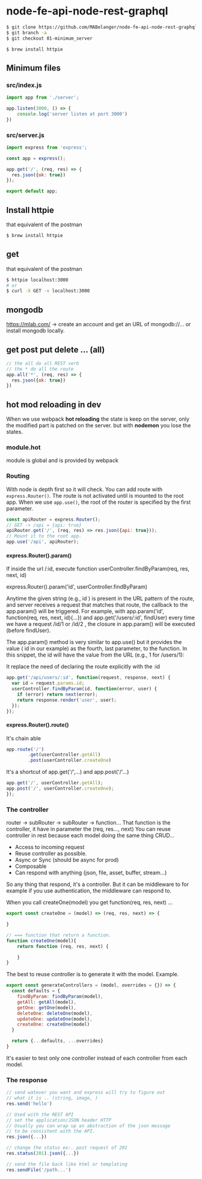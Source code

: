 # node-fe-api-node-rest-graphql

```bash
$ git clone https://github.com/MABelanger/node-fe-api-node-rest-graphql
$ git branch -a
$ git checkout 01-minimum_server
```

```bash
$ brew install httpie
```

## Minimum files

### src/index.js
```js
import app from './server';

app.listen(3000, () => {
	console.log('server listen at port 3000')
})
```

### src/server.js
```js
import express from 'express';

const app = express();

app.get('/', (req, res) => {
  res.json({ok: true})
});

export default app;
```

## Install httpie
that equivalent of the postman
```bash
$ brew install httpie
```

## get
that equivalent of the postman
```bash
$ httpie localhost:3000
# or
$ curl -X GET -v localhost:3000
```

## mongodb
https://mlab.com/ -> create an account and get an URL of mongodb://...
or install mongodb locally.

## get post put delete ... (all)
```js
// the all do all REST verb
// the * do all the route
app.all('*', (req, res) => {
  res.json({ok: true})
})
```

## hot mod reloading in dev
When we use webpack **hot reloading** the state is keep on the server, only the modified part is patched on the server. but with **nodemon** you lose the states.


### module.hot
module is global and is provided by webpack

### Routing
With node is depth first so it will check. You can add route with `express.Router()`. The route is not activated until is mounted to the root app. When we use `app.use()`, the root of the router is specified by the first parameter.

```js
const apiRouter = express.Router();
// GET -> /api = {api: true}
apiRouter.get('/', (req, res) => res.json({api: true}));
// Mount it to the root app.
app.use('/api', apiRouter);
```

#### express.Router().param()
If inside the url /:id, execute function userController.findByParam(req, res, next, id)

express.Router().param('id', userController.findByParam)

Anytime the given string (e.g., id ) is present in the URL pattern of the route, and server receives a request that matches that route, the callback to the app.param() will be triggered. For example, with app.param('id', function(req, res, next, id){...}) and app.get('/users/:id', findUser) every time we have a request /id/1 or /id/2 , the closure in app.param() will be executed (before findUser).

The app.param() method is very similar to app.use() but it provides the value ( id in our example) as the fourth, last parameter, to the function. In this snippet, the id will have the value from the URL (e.g., 1 for /users/1):

It replace the need of declaring the route explicitly with the :id
```js
app.get('/api/users/:id', function(request, response, next) {
  var id = request.params.id;
  userController.findByParam(id, function(error, user) {
    if (error) return next(error);
    return response.render('user', user);
  });
});
```

#### express.Router().route()
It's chain able
```js
app.route('/')
		.get(userController.getAll)
		.post(userController.createOne)
```
It's a shortcut of app.get('/',...) and app.post('/'...)

```js
app.get('/', userController.getAll);
app.post('/', userController.createOne);
});
```

### The controller
router -> subRouter -> subRouter -> function... That function is the controller, it have in parameter the (req, res..., next) You can reuse controller in rest because each model doing the same thing CRUD...

* Access to incoming request
* Reuse controller as possible.
* Async or Sync (should be async for prod)
* Composable
* Can respond with anything (json, file, asset, buffer, stream...)

So any thing that respond, it's a controller. But it can be middleware to for example if you use authentication, the middleware can respond to.


When you call createOne(model) you get function(req, res, next) ...
```js
export const createOne = (model) => (req, res, next) => {

}

// === function that return a function.
function createOne(model){
	return function (req, res, next) {

	}
}
```

The best to reuse controller is to generate it with the model. Example.

```js
export const generateControllers = (model, overrides = {}) => {
  const defaults = {
    findByParam: findByParam(model),
    getAll: getAll(model),
    getOne: getOne(model),
    deleteOne: deleteOne(model),
    updateOne: updateOne(model),
    createOne: createOne(model)
  }

  return {...defaults, ...overrides}
}
```

It's easier to test only one controller instead of each controller from each model.

### The response
```js
// send watever you want and express will try to figure out
// what it is .. (string, image, )
res.send('hello')

// Used with the REST API
// set the application/JSON header HTTP
// Usually you can wrap up an abstraction of the json message
// to be consistent with the API.
res.json({...})

// change the status ex:. post request of 201
res.status(201).json({...})

// send the file back like html or templating
res.sendFile('/path...')
```
